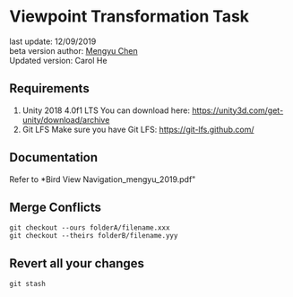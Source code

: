 # Viewpoint Transformation Task
last update: 12/09/2019  
beta version author: [Mengyu Chen](https://github.com/mengyuchen/BirdViewNavigation)  
Updated version: Carol He  

## Requirements
1. Unity 2018 4.0f1 LTS
You can download here: https://unity3d.com/get-unity/download/archive
2. Git LFS
Make sure you have Git LFS: https://git-lfs.github.com/

## Documentation
Refer to *Bird View Navigation_mengyu_2019.pdf"

## Merge Conflicts
```shell
git checkout --ours folderA/filename.xxx
git checkout --theirs folderB/filename.yyy
```

## Revert all your changes
```shell
git stash
```
